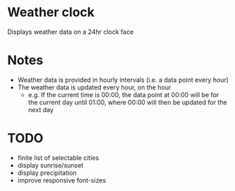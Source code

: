 # Weather clock

Displays weather data on a 24hr clock face

# Notes
- Weather data is provided in hourly intervals (i.e. a data point every hour)
- The weather data is updated every hour, on the hour
  - e.g. If the current time is 00:00, the data point at 00:00 will be for the current day until 01:00, where 00:00 will then be updated for the next day

# TODO
- finite list of selectable cities
- display sunrise/sunset
- display precipitation
- improve responsive font-sizes
